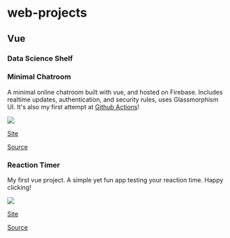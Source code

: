 # web-projects

## Vue

### Data Science Shelf



### Minimal Chatroom

A minimal online chatroom built with vue, and hosted on Firebase. Includes realtime updates, authentication, and security rules, uses Glassmorphism UI. It's also my first attempt at [Github Actions](https://github.com/enixam/chatroom/actions?query=workflow%3A%22Deploy+with+Firebase%22)!  


<a href = "https://minimal-chatroom.web.app/">
  <img src="https://qiushi.rbind.io/project/chatroom/featured_hu18ec2d6ae2dafaff64fc87f8ab1abd15_43567_720x0_resize_q90_lanczos.jpg">
</a>

[Site](https://minimal-chatroom.web.app)

[Source](https://github.com/enixam/chatroom)

### Reaction Timer

My first vue project. A simple yet fun app testing your reaction time. Happy clicking!

<a href = "https://test-your-reaction.web.app/">
  <img src="https://qiushi.rbind.io/project/reaction-timer/featured_hub15b733d044dbeffe3060a11a359ffc0_46776_720x0_resize_q90_lanczos.jpg">
</a>


[Site](https://test-your-reaction.web.app)

[Source](https://github.com/enixam/reation-timer)
